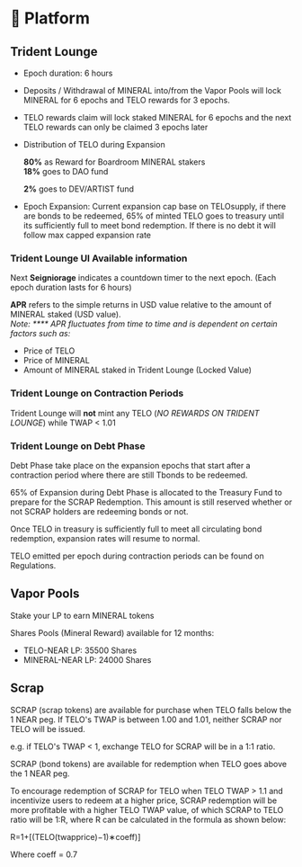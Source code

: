 # 🏦 Platform

## Trident Lounge

* Epoch duration: 6 hours
* Deposits / Withdrawal of MINERAL into/from the Vapor Pools will lock MINERAL for 6 epochs and TELO rewards for 3 epochs.&#x20;
* TELO rewards claim will lock staked MINERAL for 6 epochs and the next TELO rewards can only be claimed 3 epochs later
*   Distribution of TELO during Expansion

    **80%** as Reward for Boardroom MINERAL stakers\
    **18%** goes to DAO fund

    **2%** goes to DEV/ARTIST fund
* Epoch Expansion: Current expansion cap base on TELOsupply, if there are bonds to be redeemed, 65% of minted TELO goes to treasury until its sufficiently full to meet bond redemption. If there is no debt it will follow max capped expansion rate

### Trident Lounge UI Available information

Next **Seigniorage** indicates a countdown timer to the next epoch. (Each epoch duration lasts for 6 hours)                                                                                                              &#x20;

**APR** refers to the simple returns in USD value relative to the amount of MINERAL staked (USD value).\
_Note: **** APR fluctuates from time to time and is dependent on certain factors such as:_

* Price of TELO
* Price of MINERAL
* Amount of MINERAL staked in Trident Lounge (Locked Value)

### Trident Lounge on Contraction Periods

Trident Lounge will **not** mint any TELO (_NO REWARDS ON TRIDENT LOUNGE_) while TWAP < 1.01

### Trident Lounge on Debt Phase

Debt Phase take place on the expansion epochs that start after a contraction period where there are still Tbonds to be redeemed.

65% of Expansion during Debt Phase is allocated to the Treasury Fund to prepare for the SCRAP Redemption. This amount is still reserved  whether or not SCRAP holders are redeeming bonds or not.

Once TELO in treasury is sufficiently full to meet all circulating bond redemption, expansion rates will resume to normal.

TELO emitted per epoch during contraction periods can be found on Regulations.



## Vapor Pools

Stake your LP to earn MINERAL tokens

Shares Pools (Mineral Reward) available for 12 months:

* TELO-NEAR LP: 35500 Shares
* MINERAL-NEAR LP: 24000 Shares

## Scrap

SCRAP (scrap tokens) are available for purchase when TELO falls below the 1 NEAR peg. If TELO's TWAP is between 1.00 and 1.01, neither SCRAP nor TELO will be issued.

e.g. if TELO's TWAP < 1, exchange TELO for SCRAP will be in a 1:1 ratio.

SCRAP (bond tokens) are available for redemption when TELO goes above the 1 NEAR peg.

To encourage redemption of SCRAP for TELO when TELO TWAP > 1.1 and incentivize users to redeem at a higher price, SCRAP redemption will be more profitable with a higher TELO TWAP value, of which SCRAP to TELO ratio will be 1:R, where R can be calculated in the formula as shown below:

&#x20;                       R=1+\[(TELO(​twapprice)−1)∗coeff)]

Where coeff = 0.7
